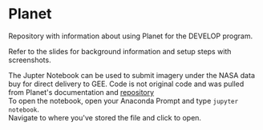 # Planet
Repository with information about using Planet for the DEVELOP program. 

Refer to the slides for background information and setup steps with screenshots.

The Jupter Notebook can be used to submit imagery under the NASA data buy for direct delivery to GEE. Code is not original code and was pulled from Planet's documentation and [repository](https://github.com/planetlabs) <br/>
To open the notebook, open your Anaconda Prompt and type `jupyter notebook`.<br/>
Navigate to where you've stored the file and click to open.

